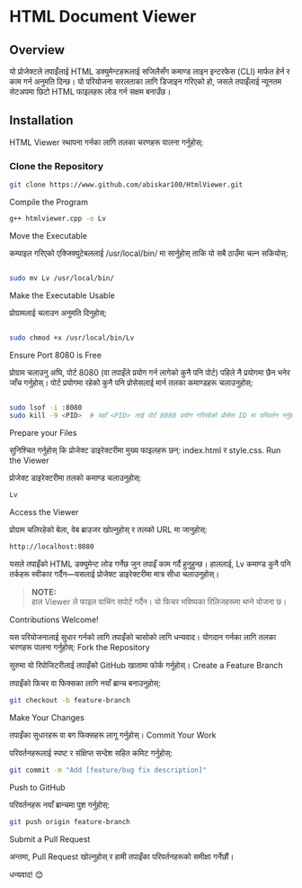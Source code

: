 # HTML Document Viewer

## Overview

यो प्रोजेक्टले तपाइँलाई HTML डक्युमेन्टहरूलाई सजिलैसँग कमाण्ड लाइन इन्टरफेस (CLI) मार्फत हेर्न र काम गर्न अनुमति दिन्छ। यो परियोजना सरलताका लागि डिजाइन गरिएको हो, जसले तपाइँलाई न्यूनतम सेटअपमा छिटो HTML फाइलहरू लोड गर्न सक्षम बनाउँछ।

## Installation

HTML Viewer स्थापना गर्नका लागि तलका चरणहरू पालना गर्नुहोस्:

### Clone the Repository

```bash
git clone https://www.github.com/abiskar100/HtmlViewer.git
```
Compile the Program
```bash
g++ htmlviewer.cpp -o Lv
```

Move the Executable

कम्पाइल गरिएको एक्जिक्युटेबललाई /usr/local/bin/ मा सार्नुहोस् ताकि यो सबै ठाउँमा चल्न सकियोस्:

```bash

sudo mv Lv /usr/local/bin/
```

Make the Executable Usable

प्रोग्रामलाई चलाउन अनुमति दिनुहोस्:

```bash

sudo chmod +x /usr/local/bin/Lv
```

Ensure Port 8080 is Free

प्रोग्राम चलाउनु अघि, पोर्ट 8080 (वा तपाइँले प्रयोग गर्न लागेको कुनै पनि पोर्ट) पहिले नै प्रयोगमा छैन भनेर जाँच गर्नुहोस्। पोर्ट प्रयोगमा रहेको कुनै पनि प्रोसेसलाई मार्न तलका कमाण्डहरू चलाउनुहोस्:

```bash

sudo lsof -i :8080
sudo kill -9 <PID>  # यहाँ <PID> लाई पोर्ट 8080 प्रयोग गरिरहेको प्रोसेस ID मा परिवर्तन गर्नुहोस्
```

Prepare your Files

सुनिश्चित गर्नुहोस् कि प्रोजेक्ट डाइरेक्टरीमा मुख्य फाइलहरू छन्: index.html र style.css.
Run the Viewer

प्रोजेक्ट डाइरेक्टरीमा तलको कमाण्ड चलाउनुहोस्:

```bash
Lv
```

Access the Viewer

प्रोग्राम चलिरहेको बेला, वेब ब्राउजर खोल्नुहोस् र तलको URL मा जानुहोस्:

```bash
http://localhost:8080
```

यसले तपाइँको HTML डक्युमेन्ट लोड गर्नेछ जुन तपाइँ काम गर्दै हुनुहुन्छ। हाललाई, Lv कमाण्ड कुनै पनि तर्कहरू स्वीकार गर्दैन—यसलाई प्रोजेक्ट डाइरेक्टरीमा मात्र सीधा चलाउनुहोस्।

  > **NOTE:**  
> हाल Viewer ले फाइल वाचिंग सपोर्ट गर्दैन। यो फिचर भविष्यका रिलिजहरूमा थप्ने योजना छ।


Contributions Welcome!

यस परियोजनालाई सुधार गर्नको लागि तपाइँको चासोको लागि धन्यवाद। योगदान गर्नका लागि तलका चरणहरू पालना गर्नुहोस्:
Fork the Repository

सुरुमा यो रिपोजिटरीलाई तपाइँको GitHub खातामा फोर्क गर्नुहोस्।
Create a Feature Branch

तपाइँको फिचर वा फिक्सका लागि नयाँ ब्रान्च बनाउनुहोस्:

```bash
git checkout -b feature-branch
```
Make Your Changes

तपाइँका सुधारहरू वा बग फिक्सहरू लागू गर्नुहोस्।
Commit Your Work

परिवर्तनहरूलाई स्पष्ट र संक्षिप्त सन्देश सहित कमिट गर्नुहोस्:

```bash
git commit -m "Add [feature/bug fix description]"
```

Push to GitHub

परिवर्तनहरू नयाँ ब्रान्चमा पुश गर्नुहोस्:

```bash
git push origin feature-branch
```

Submit a Pull Request

अन्तमा, Pull Request खोल्नुहोस् र हामी तपाइँका परिवर्तनहरूको समीक्षा गर्नेछौं।

धन्यवाद! 😊

